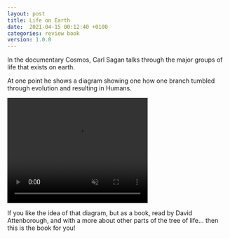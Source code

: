 ```yaml
---
layout: post
title: Life on Earth
date:  2021-04-15 00:12:40 +0100
categories: review book
version: 1.0.0
---
```


In the documentary Cosmos, Carl Sagan talks through the major
groups of life that exists on earth.

At one point he shows a diagram showing one how one branch
tumbled through evolution and resulting in Humans.

<video width="320" height="240" controls autoplay muted loop>
  <source src="/public/sagan_evolution.mp4" type="video/mp4">
</video>

If you like the idea of that diagram, but as a book, read by
David Attenborough, and with a more about other parts of the
tree of life... then this is the book for you!
